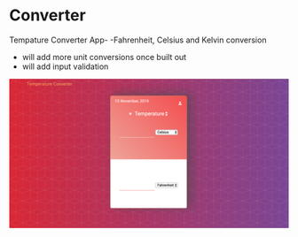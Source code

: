 # Converter

Tempature Converter App-
-Fahrenheit, Celsius and Kelvin conversion

* will add more unit conversions once built out
* will add input validation

![Image of Converter](https://github.com/miadugas/Converter/blob/master/assets/img/TempConv.png)
